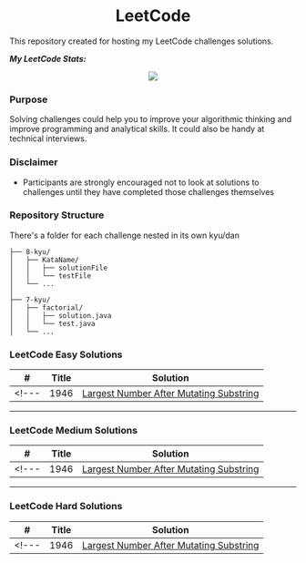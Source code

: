 <h1 align="center"> LeetCode </h1>

 This repository created for hosting my LeetCode challenges solutions.
 
  ***My LeetCode Stats:***
  
 <div align="center"><a href="https://leetcode.com/razlevio/"><img src="https://leetcode-stats.vercel.app/api?username=razlevio&theme=Dark"></a></div>
 
 ### Purpose

Solving challenges could help you to improve your algorithmic thinking and improve programming and analytical skills. It could also be handy at technical interviews.

### Disclaimer

- Participants are strongly encouraged not to look at solutions to challenges until they have completed those challenges themselves

### Repository Structure

There's a folder for each challenge nested in its own kyu/dan

```ascii
├── 8-kyu/
│   ├── KataName/
│   │   ├── solutionFile
│   │   └── testFile
│   └── ...
│
├── 7-kyu/
│   ├── factorial/
│   │   ├── solution.java
│   │   └── test.java
│   └── ...
```

### LeetCode Easy Solutions

| # | Title | Solution | 
|---| ----- | -------- | 
<!---|1946|[Largest Number After Mutating Substring](https://leetcode.com/problems/largest-number-after-mutating-substring/) | [C++](./algorithms/cpp/largestNumberAfterMutatingSubstring/LargestNumberAfterMutatingSubstring.cpp)--->

---

### LeetCode Medium Solutions

| # | Title | Solution | 
|---| ----- | -------- | 
<!---|1946|[Largest Number After Mutating Substring](https://leetcode.com/problems/largest-number-after-mutating-substring/) | [C++](./algorithms/cpp/largestNumberAfterMutatingSubstring/LargestNumberAfterMutatingSubstring.cpp)--->

---

### LeetCode Hard Solutions

| # | Title | Solution | 
|---| ----- | -------- | 
<!---|1946|[Largest Number After Mutating Substring](https://leetcode.com/problems/largest-number-after-mutating-substring/) | [C++](./algorithms/cpp/largestNumberAfterMutatingSubstring/LargestNumberAfterMutatingSubstring.cpp)--->

